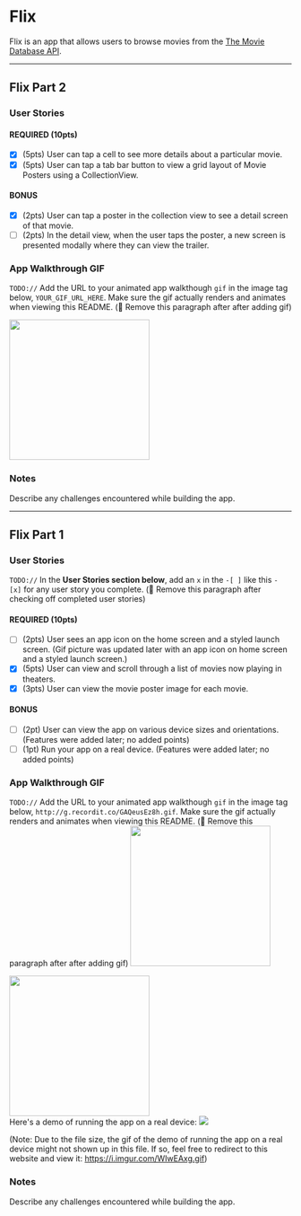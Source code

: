 # Flix

Flix is an app that allows users to browse movies from the [The Movie Database API](http://docs.themoviedb.apiary.io/#).


---

## Flix Part 2

### User Stories

#### REQUIRED (10pts)
- [x] (5pts) User can tap a cell to see more details about a particular movie.
- [x] (5pts) User can tap a tab bar button to view a grid layout of Movie Posters using a CollectionView.

#### BONUS
- [x] (2pts) User can tap a poster in the collection view to see a detail screen of that movie.
- [ ] (2pts) In the detail view, when the user taps the poster, a new screen is presented modally where they can view the trailer.

### App Walkthrough GIF
`TODO://` Add the URL to your animated app walkthough `gif` in the image tag below, `YOUR_GIF_URL_HERE`. Make sure the gif actually renders and animates when viewing this README. (🚫 Remove this paragraph after after adding gif)

<img src="YOUR_GIF_URL_HERE" width=250><br>

### Notes
Describe any challenges encountered while building the app.

---

## Flix Part 1

### User Stories
`TODO://` In the **User Stories section below**, add an `x` in the `-[ ]` like this `- [x]` for any user story you complete. (🚫 Remove this paragraph after checking off completed user stories)

#### REQUIRED (10pts)
- [ ] (2pts) User sees an app icon on the home screen and a styled launch screen. (Gif picture was updated later with an app icon on home screen and a styled launch screen.)
- [x] (5pts) User can view and scroll through a list of movies now playing in theaters.
- [x] (3pts) User can view the movie poster image for each movie.

#### BONUS
- [ ] (2pt) User can view the app on various device sizes and orientations. (Features were added later; no added points)
- [ ] (1pt) Run your app on a real device. (Features were added later; no added points)

### App Walkthrough GIF
`TODO://` Add the URL to your animated app walkthough `gif` in the image tag below, `http://g.recordit.co/GAQeusEz8h.gif`. Make sure the gif actually renders and animates when viewing this README. (🚫 Remove this paragraph after after adding gif)
<img src="http://g.recordit.co/jQSUqJETnA.gif" width=250><br>

<img src="file:///Users/xulinxi/Desktop/app%20on%20the%20phone.gif" width=250><br>
Here's a demo of running the app on a real device:
![](https://i.imgur.com/WIwEAxg.gif)

(Note: Due to the file size, the gif of the demo of running the app on a real device might not shown up in this file.
If so, feel free to redirect to this website and view it:
https://i.imgur.com/WIwEAxg.gif)

### Notes
Describe any challenges encountered while building the app.
